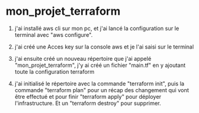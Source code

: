 # mon_projet_terraform
 
1. j'ai installé aws cli sur mon pc, et j'ai lancé la configuration sur le terminal avec "aws configure".

2. j'ai créé une Acces key sur la console aws et je l'ai saisi sur le terminal 

3. j'ai ensuite créé un nouveau répertoire que j'ai appelé "mon_projet_terraform", j'y ai créé un fichier "main.tf" en y ajoutant toute la configuration terraform

4. j'ai initialisé le répertoire avec la commande "terraform init", puis la commande "terraform plan" pour un récap des changement qui vont être effectué et pour finir "terraform apply" pour déployer l'infrastructure. Et un "terraform destroy" pour supprimer.